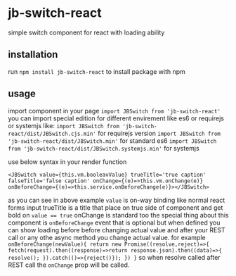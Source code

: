# jb-switch-react

simple switch component for react with loading ability

## installation

run `npm install jb-switch-react` to install package with npm

## usage

import component in your page `import JBSwitch from 'jb-switch-react'`
you can import special edition for different envirement like es6 or requirejs or systemjs like:
`import JBSwitch from 'jb-switch-react/dist/JBSwitch.cjs.min'` for requirejs version
`import JBSwitch from 'jb-switch-react/dist/JBSwitch.min'` for standard es6
`import JBSwitch from 'jb-switch-react/dist/JBSwitch.systemjs.min'` for systemjs

use below syntax in your render function

`<JBSwitch value={this.vm.booleavValue} trueTitle='true caption' falseTitle='false caption' onChange={(e)=>this.vm.onChange(e)} onBeforeChange={(e)=>this.service.onBeforeChange(e)}></JBSwitch>`

as you can see in above example `value` is on-way binding like normal react forms input trueTitle is a title that place on true side of component and get bold on `value == true` onChange is standard too
the special thing about this component is `onBeforeChange` event that is optional but when defined you can show loading before before changing actual value and after your REST call or any othe async method you change actual value.
for example
`onBeforeChange(newValue){
    return new Promise((resolve,reject)=>{
        fetch(request).then((response)=>return response.json).then((data)=>{
            resolve();
        }).catch(()=>{reject()});
    })
}`
so when resolve called after REST call the `onChange` prop will be called.
